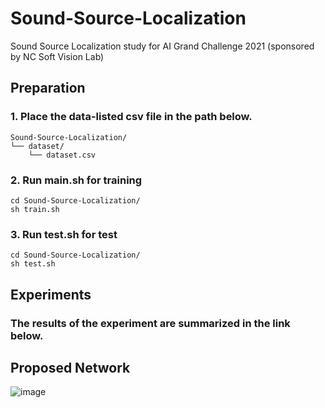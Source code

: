 # Sound-Source-Localization
Sound Source Localization study for AI Grand Challenge 2021 (sponsored by NC Soft Vision Lab)

## Preparation 
### 1. Place the data-listed csv file in the path below.
```
Sound-Source-Localization/    
└── dataset/
    └── dataset.csv
```   
       
### 2. Run main.sh for training   
```
cd Sound-Source-Localization/
sh train.sh
```       
            
### 3. Run test.sh for test   
```
cd Sound-Source-Localization/
sh test.sh
```                   
            
## Experiments
### The results of the experiment are summarized in the link below.   



## Proposed Network
![image](https://user-images.githubusercontent.com/57610448/131611710-7f73ae42-edcb-4356-b238-f3eb3147d2d4.png)

   

